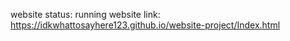 website status: running 
website link: https://idkwhattosayhere123.github.io/website-project/Index.html
